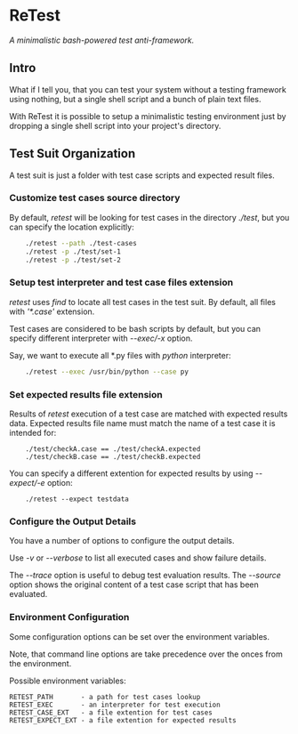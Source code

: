 # ReTest

_A minimalistic bash-powered test anti-framework._

## Intro

What if I tell you, that you can test your system without
a testing framework using nothing, but a single shell script
and a bunch of plain text files.

With ReTest it is possible to setup a minimalistic
testing environment just by dropping a single shell
script into your project's directory.

## Test Suit Organization

A test suit is just a folder with test case scripts
and expected result files.

### Customize test cases source directory

By default, _retest_ will be looking for test cases
in the directory _./test_, but you can specify
the location explicitly:

```bash
    ./retest --path ./test-cases
    ./retest -p ./test/set-1
    ./retest -p ./test/set-2
```

### Setup test interpreter and test case files extension
_retest_ uses _find_ to locate all test cases
in the test suit. By default, all files with
_'*.case'_ extension.

Test cases are considered to be bash scripts
by default, but you can specify different
interpreter with _--exec/-x_ option.

Say, we want to execute all *.py files with
_python_ interpreter:

```bash
    ./retest --exec /usr/bin/python --case py
```

### Set expected results file extension
Results of _retest_ execution of a test case
are matched with expected results data.
Expected results file name must match
the name of a test case it is intended for:

```
    ./test/checkA.case == ./test/checkA.expected
    ./test/checkB.case == ./test/checkB.expected
```

You can specify a different extention
for expected results by using _--expect/-e_ option:

```
    ./retest --expect testdata
```

### Configure the Output Details
You have a number of options to configure
the output details.

Use _-v_ or _--verbose_ to list all executed cases
and show failure details.

The _--trace_ option is useful to debug test evaluation results.
The _--source_ option shows the original content
of a test case script that has been evaluated.

### Environment Configuration

Some configuration options can be set over the environment variables.

Note, that command line options are take precedence over the onces
from the environment.

Possible environment variables:
```
RETEST_PATH       - a path for test cases lookup
RETEST_EXEC       - an interpreter for test execution
RETEST_CASE_EXT   - a file extention for test cases
RETEST_EXPECT_EXT - a file extention for expected results
```
